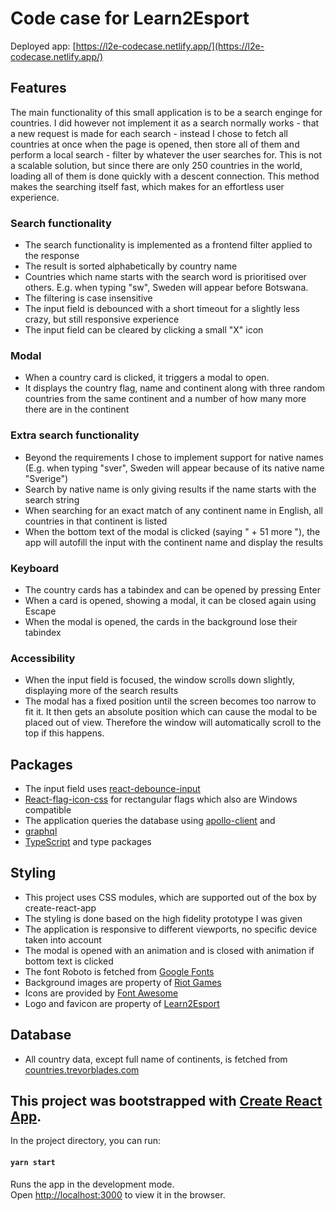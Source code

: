 # Code case for Learn2Esport

Deployed app: [https://l2e-codecase.netlify.app/](https://l2e-codecase.netlify.app/)

## Features
The main functionality of this small application is to be a search enginge for countries. I did however not implement it as a search normally works - that a new request is made for each search - instead I chose to fetch all countries at once when the page is opened, then store all of them and perform a local search - filter by whatever the user searches for. This is not a scalable solution, but since there are only 250 countries in the world, loading all of them is done quickly with a descent connection. This method makes the searching itself fast, which makes for an effortless user experience.

### Search functionality
* The search functionality is implemented as a frontend filter applied to the response
* The result is sorted alphabetically by country name
* Countries which name starts with the search word is prioritised over others. 
E.g. when typing "sw", Sweden will appear before Botswana.
* The filtering is case insensitive
* The input field is debounced with a short timeout for a slightly less crazy, but still responsive experience
* The input field can be cleared by clicking a small "X" icon

### Modal
* When a country card is clicked, it triggers a modal to open.
* It displays the country flag, name and continent along with three random countries from the same continent and a number of how many more there are in the continent

### Extra search functionality
* Beyond the requirements I chose to implement support for native names (E.g. when typing "sver", Sweden will appear because of its native name "Sverige")
* Search by native name is only giving results if the name starts with the search string
* When searching for an exact match of any continent name in English, all countries in that continent is listed 
* When the bottom text of the modal is clicked (saying " + 51 more "), the app will autofill the input with the continent name and display the results

### Keyboard
* The country cards has a tabindex and can be opened by pressing Enter
* When a card is opened, showing a modal, it can be closed again using Escape
* When the modal is opened, the cards in the background lose their tabindex

### Accessibility
* When the input field is focused, the window scrolls down slightly, displaying more of the search results
* The modal has a fixed position until the screen becomes too narrow to fit it. It then gets an absolute position which can cause the modal to be placed out of view. Therefore the window will automatically scroll to the top if this happens.

## Packages
* The input field uses [react-debounce-input](https://www.npmjs.com/package/react-debounce-input)
* [React-flag-icon-css](https://www.npmjs.com/package/react-flag-icon-css) for rectangular flags which also are Windows compatible
* The application queries the database using [apollo-client](https://www.npmjs.com/package/apollo-client) and 
* [graphql](https://www.npmjs.com/package/graphql)
* [TypeScript](https://www.typescriptlang.org/download) and type packages

## Styling
* This project uses CSS modules, which are supported out of the box by create-react-app
* The styling is done based on the high fidelity prototype I was given
* The application is responsive to different viewports, no specific device taken into account
* The modal is opened with an animation and is closed with animation if bottom text is clicked
* The font Roboto is fetched from [Google Fonts](https://fonts.google.com/specimen/Roboto?query=roboto)
* Background images are property of [Riot Games](https://www.riotgames.com/en)
* Icons are provided by [Font Awesome](https://fontawesome.com/)
* Logo and favicon are property of [Learn2Esport](https://learn2esport.com/)

## Database
* All country data, except full name of continents, is fetched from [countries.trevorblades.com](https://github.com/trevorblades/countries#readme)

## This project was bootstrapped with [Create React App](https://github.com/facebook/create-react-app).

In the project directory, you can run:

#### `yarn start`

Runs the app in the development mode.<br />
Open [http://localhost:3000](http://localhost:3000) to view it in the browser.
